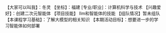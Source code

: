 【大家可以叫我】：冬灵
【坐标】：福建
[专业/职业]：计算机科学与技术
【兴趣爱好】：创建二次元智能体
【项目技能】 llm和智能体的技能
【组队情况】暂未组队
【本课程学习基础】：了解大模型的相关知识
【本期活动目标】：想要进一步的学习智能体如何部署